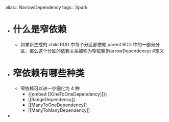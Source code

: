 alias:: NarrowDependency
tags:: Spark

- # 什么是窄依赖
	- 如果新生成的 child RDD 中每个分区都依赖 parent RDD 中的一部分分区，那么这个分区的依赖关系被称为窄依赖(NarrowDependency) #定义
- # 窄依赖有哪些种类
	- 窄依赖可以进一步细化为 4 种
		- {{embed [[OneToOneDependency]]}}
		- [[RangeDependency]]
		- [[ManyToOneDependency]]
		- [[ManyToManyDependency]]
-